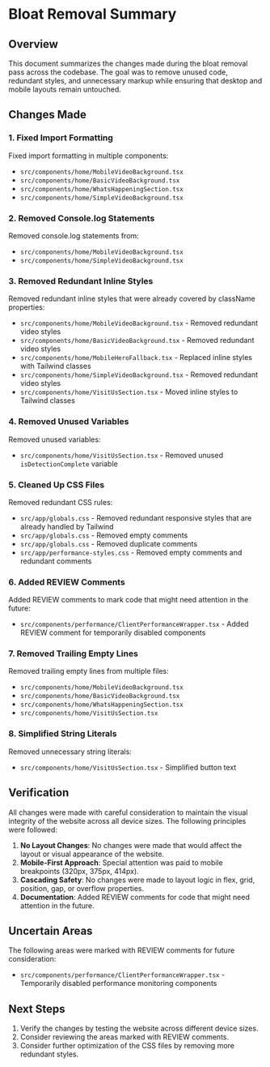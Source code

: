 # Bloat Removal Summary

## Overview

This document summarizes the changes made during the bloat removal pass across the codebase. The goal was to remove unused code, redundant styles, and unnecessary markup while ensuring that desktop and mobile layouts remain untouched.

## Changes Made

### 1. Fixed Import Formatting

Fixed import formatting in multiple components:
- `src/components/home/MobileVideoBackground.tsx`
- `src/components/home/BasicVideoBackground.tsx`
- `src/components/home/WhatsHappeningSection.tsx`
- `src/components/home/SimpleVideoBackground.tsx`

### 2. Removed Console.log Statements

Removed console.log statements from:
- `src/components/home/MobileVideoBackground.tsx`
- `src/components/home/SimpleVideoBackground.tsx`

### 3. Removed Redundant Inline Styles

Removed redundant inline styles that were already covered by className properties:
- `src/components/home/MobileVideoBackground.tsx` - Removed redundant video styles
- `src/components/home/BasicVideoBackground.tsx` - Removed redundant video styles
- `src/components/home/MobileHeroFallback.tsx` - Replaced inline styles with Tailwind classes
- `src/components/home/SimpleVideoBackground.tsx` - Removed redundant video styles
- `src/components/home/VisitUsSection.tsx` - Moved inline styles to Tailwind classes

### 4. Removed Unused Variables

Removed unused variables:
- `src/components/home/VisitUsSection.tsx` - Removed unused `isDetectionComplete` variable

### 5. Cleaned Up CSS Files

Removed redundant CSS rules:
- `src/app/globals.css` - Removed redundant responsive styles that are already handled by Tailwind
- `src/app/globals.css` - Removed empty comments
- `src/app/globals.css` - Removed duplicate comments
- `src/app/performance-styles.css` - Removed empty comments and redundant comments

### 6. Added REVIEW Comments

Added REVIEW comments to mark code that might need attention in the future:
- `src/components/performance/ClientPerformanceWrapper.tsx` - Added REVIEW comment for temporarily disabled components

### 7. Removed Trailing Empty Lines

Removed trailing empty lines from multiple files:
- `src/components/home/MobileVideoBackground.tsx`
- `src/components/home/BasicVideoBackground.tsx`
- `src/components/home/WhatsHappeningSection.tsx`
- `src/components/home/VisitUsSection.tsx`

### 8. Simplified String Literals

Removed unnecessary string literals:
- `src/components/home/VisitUsSection.tsx` - Simplified button text

## Verification

All changes were made with careful consideration to maintain the visual integrity of the website across all device sizes. The following principles were followed:

1. **No Layout Changes**: No changes were made that would affect the layout or visual appearance of the website.
2. **Mobile-First Approach**: Special attention was paid to mobile breakpoints (320px, 375px, 414px).
3. **Cascading Safety**: No changes were made to layout logic in flex, grid, position, gap, or overflow properties.
4. **Documentation**: Added REVIEW comments for code that might need attention in the future.

## Uncertain Areas

The following areas were marked with REVIEW comments for future consideration:
- `src/components/performance/ClientPerformanceWrapper.tsx` - Temporarily disabled performance monitoring components

## Next Steps

1. Verify the changes by testing the website across different device sizes.
2. Consider reviewing the areas marked with REVIEW comments.
3. Consider further optimization of the CSS files by removing more redundant styles.
